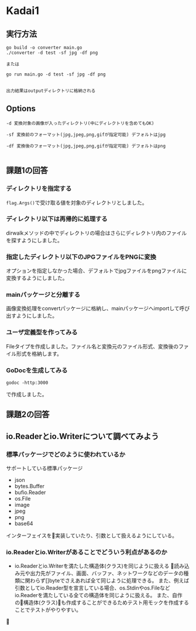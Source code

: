# Kadai1


## 実行方法

```
go build -o converter main.go
./converter -d test -sf jpg -df png

または

go run main.go -d test -sf jpg -df png


出力結果はoutputディレクトリに格納される
```


## Options

```
-d 変換対象の画像が入ったディレクトリ(中にディレクトリを含めてもOK)

-sf 変換前のフォーマット(jpg,jpeg,png,gifが指定可能) デフォルトはjpg

-df 変換後のフォーマット(jpg,jpeg,png,gifが指定可能) デフォルトはpng


```

## 課題1の回答

### ディレクトリを指定する
`flag.Args()`で受け取る値を対象のディレクトリとしました。

### ディレクトリ以下は再帰的に処理する
dirwalkメソッドの中でディレクトリの場合はさらにディレクトリ内のファイルを探すようにしました。


### 指定したディレクトリ以下のJPGファイルをPNGに変換

オプションを指定しなかった場合、デフォルトでjpgファイルをpngファイルに変換するようにしました。

### mainパッケージと分離する
画像変換処理をconvertパッケージに格納し、mainパッケージへimportして呼び出すようにしました。


### ユーザ定義型を作ってみる
Fileタイプを作成しました。ファイル名と変換元のファイル形式、変換後のファイル形式を格納します。

### GoDocを生成してみる

```
godoc -http:3000
```

で作成しました。


## 課題2の回答

## io.Readerとio.Writerについて調べてみよう

### 標準パッケージでどのように使われているか

サポートしている標準パッケージ
- json
- bytes.Buffer
- bufio.Reader
- os.File
- image
- jpeg
- png
- base64

インターフェイスを実装していたり、引数として扱えるようにしている。

### io.Readerとio.Writerがあることでどういう利点があるのか

- io.Readerとio.Writerを満たした構造体(クラス)を同じように扱える
読み込み元や出力先がファイル、画面、バッファ、ネットワークなどのデータの種類に関わらず[]byteでさえあれば全て同じように処理できる。
また、例えば引数としてio.Reader型を宣言している場合、os.Stdinやos.Fileなどio.Readerを満たしている全ての構造体を同じように扱える。
また、自作の構造体(クラス)も作成することができるためテスト用モックを作成することでテストがやりやすい。





